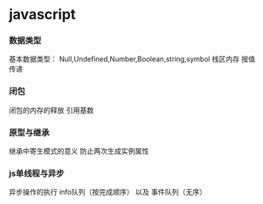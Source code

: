 # javascript  

### 数据类型
  基本数据类型：
    Null,Undefined,Number,Boolean,string,symbol
    栈区内存
    按值传递
### 闭包
  闭包的内存的释放 引用基数
###  原型与继承
  继承中寄生模式的意义
  防止两次生成实例属性
### js单线程与异步
  异步操作的执行 info队列（按完成顺序） 以及 事件队列（无序） 
